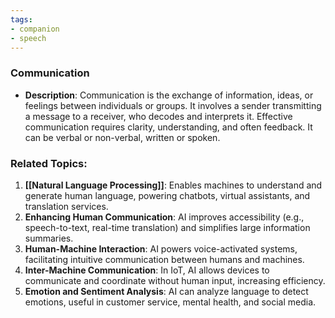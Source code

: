 ```yaml
---
tags:
- companion
- speech
---
```


### **Communication**

- **Description**: Communication is the exchange of information, ideas, or feelings between individuals or groups. It involves a sender transmitting a message to a receiver, who decodes and interprets it. Effective communication requires clarity, understanding, and often feedback. It can be verbal or non-verbal, written or spoken.

### **Related Topics**:

1. **[[Natural Language Processing]]**: Enables machines to understand and generate human language, powering chatbots, virtual assistants, and translation services.
2. **Enhancing Human Communication**: AI improves accessibility (e.g., speech-to-text, real-time translation) and simplifies large information summaries.
3. **Human-Machine Interaction**: AI powers voice-activated systems, facilitating intuitive communication between humans and machines.
4. **Inter-Machine Communication**: In IoT, AI allows devices to communicate and coordinate without human input, increasing efficiency.
5. **Emotion and Sentiment Analysis**: AI can analyze language to detect emotions, useful in customer service, mental health, and social media.

